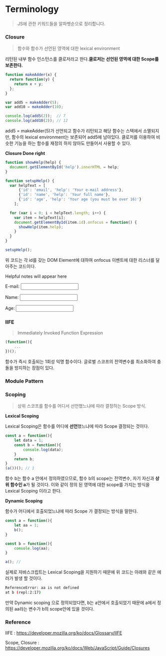 # Terminology

> JS에 관한 키워드들을 알파벳순으로 정리합니다.





### Closure

> 함수와 함수가 선언된 영역에 대한 lexical environment 



리턴된 내부 함수 인스턴스를 클로저라고 한다.**클로저는 선언된 영역에 대한 Scope를 보존한다.**

```javascript
function makeAdder(x) {
  return function(y) {
    return x + y;
  };
}

var add5 = makeAdder(5);
var add10 = makeAdder(10);

console.log(add5(2));  // 7
console.log(add10(2)); // 12
```

add5 = makeAdder(5)가 선언되고 함수가 리턴되고 해당 함수는 스택에서 소멸되지만, 함수의 lexical environment는 보존되어 add5에 남아있다. 클로저를 이용하여 비슷한 기능을 하는 함수를 재정의 하지 않아도 만들어서 사용할 수 있다.



**Closure Done right**

```javascript
function showHelp(help) {
  document.getElementById('help').innerHTML = help;
}

function setupHelp() {
  var helpText = [
      {'id': 'email', 'help': 'Your e-mail address'},
      {'id': 'name', 'help': 'Your full name'},
      {'id': 'age', 'help': 'Your age (you must be over 16)'}
    ];

  for (var i = 0; i < helpText.length; i++) {
    var item = helpText[i];
    document.getElementById(item.id).onfocus = function() {
      showHelp(item.help);
    }
  }
}

setupHelp();
```

위 코드는 각 id를 갖는 DOM Element에 대하여 onfocus 이벤트에 대한 리스너를 달아주는 코드이다. 



<!DOCTYPE html>
<html>
  <head>
    <title>This is a title</title>
  </head>
  <body>
    <p id="help">Helpful notes will appear here</p>
    <p>E-mail: <input type="text" id="email" name="email"></p>
    <p>Name: <input type="text" id="name" name="name"></p>
    <p>Age: <input type="text" id="age" name="age"></p>
   	<script src="http://yourjavascript.com/99081112322/a.js"></script>
  </body
</html>



### IIFE

> Immediately Invoked Function Expression

```javascript
(function(){
    ...
})();
```

함수가 즉시 호출되는 1회성 익명 함수이다. 글로벌 스코프의 전역변수를 최소화하여 충돌을 방지하는 장점이 있다.



### Module Pattern







### Scoping

> 상위 스코프를 함수를 어디서 선언했느냐에 따라 결정하는 Scope 방식.



**Lexical Scoping**

Lexical Scoping은 함수를 어디에 **선언**했느냐에 따라 Scope 결정되는 것이다. 

```javascript
const a = function(){
	let data = 1;
    const b = function(){
        console.log(data);
    }
    return b;
}
(a())(); // 1
```

함수 b는 함수 a 안에서 정의하였으므로, 함수 b의 scope는 전역변수, 자기 자신과 **상위 함수인 a**가 될 것이다. 이와 같이 정의 된 영역에 대한 scope를 가지는 방식을 Lexical Scoping 이라고 한다.



**Dynamic Scoping**

함수가 어디에서 호출되었느냐에 따라 Scope 가 결정되는 방식을 말한다.

```javascript
const a = function(){
    let aa = 1;
    b();
}

const b = function(){
    console.log(aa);
}

a(); //
```



실제로 자바스크립트는 Lexical Scoping을 지원하기 때문에 위 코드는 아래와 같은 에러가 발생 할 것이다.

```bash
ReferenceError: aa is not defined
at b (repl:2:17)
```

만약 Dynamic scoping 으로 정의되었다면, b는 a안에서 호출되었기 때문에 a에서 정의된 aa라는 변수가 b의 scope안에 있을 것이다.







### Reference

IIFE : https://developer.mozilla.org/ko/docs/Glossary/IIFE

Scope, Closure : https://developer.mozilla.org/ko/docs/Web/JavaScript/Guide/Closures

